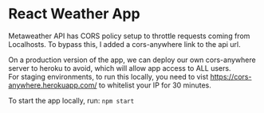 # React Weather App

Metaweather API has CORS policy setup to throttle requests coming from Localhosts. To bypass this, I added a cors-anywhere link to the api url. 

On a production version of the app, we can deploy our own cors-anywhere server to heroku to avoid, which will allow app access to ALL users.  
For staging environments, to run this locally, you need to vist https://cors-anywhere.herokuapp.com/ to whitelist your IP for 30 minutes.  

To start the app locally, run: `npm start`
